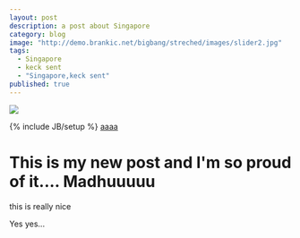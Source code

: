 ```yaml
---
layout: post
description: a post about Singapore
category: blog
image: "http://demo.brankic.net/bigbang/streched/images/slider2.jpg"
tags: 
  - Singapore
  - keck sent
  - "Singapore,keck sent"
published: true
---
```


![](/_posts/blog/sample_pic.jpg)



{% include JB/setup %}
<a href="olle">aaaa</a>
# This is my new post and I'm so proud of it.... Madhuuuuu

this is really nice

Yes yes...